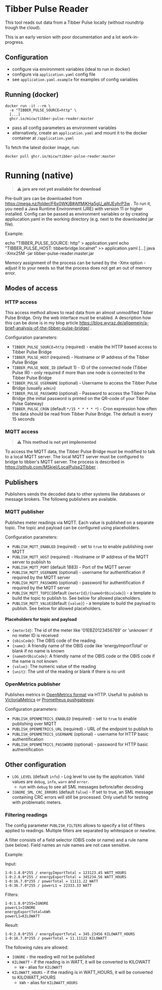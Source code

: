 # Tibber Pulse Reader

This tool reads out data from a Tibber Pulse locally (without roundtrip trough the cloud).

This is an early version with poor documentation and a lot work-in-progress.

## Configuration

* configure via environment variables (ideal to run in docker)
* configure via `application.yaml` config file
* see `application.yaml.example` for examples of config variables

## Running  (docker)

```
docker run -it --rm \
  -e "TIBBER_PULSE_SOURCE=http" \
  [...]
  ghcr.io/micw/tibber-pulse-reader:master

```

* pass all config parameters as environment variables
* alternatively, create an `application.yaml` and mount it to the docker container at `/application.yaml`


To fetch the latest docker image, run:

```
docker pull ghcr.io/micw/tibber-pulse-reader:master
```
  
# Running (native)

> **⚠ jars are not yet available for download**

Pre-built jars can be downloaded from https://mega.nz/folder/F6x0WKjB#AIfMjKHa5gU_aWJEyhrP3w . To run it, you need a Java Runtime Environment (JRE) with version 11 or higher installed. Config can be passed as environment variables or by creating appliucation.yaml in the working directory (e.g. next to the downloaded jar file).

Example:

echo "TIBBER_PULSE_SOURCE: http" > application.yaml
echo "TIBBER_PULSE_HOST: tibberbridge.localnet" >> application.yaml
[...]
java -Xmx25M -jar tibber-pulse-reader.master.jar 

Memory assignment of the process can be tuned by the -Xmx option - adjust it to your needs so that the process does not get an out of memory error.

## Modes of access

### HTTP access

This access method allows to read data from an almost unmodified Tibber Pulse Bridge. Only the web interface must be enabled. A description how this can be done is in my blog article https://blog.wyraz.de/allgemein/a-brief-analysis-of-the-tibber-pulse-bridge/ .

Configuration parameters:

* `TIBBER_PULSE_SOURCE=http` (required) - enable the HTTP based access to Tibber Pulse Bridge
* `TIBBER_PULSE_HOST` (required) - Hostname or IP address of the Tibber Pulse Bridge
* `TIBBER_PULSE_NODE_ID` (default 1) - ID of the connected node (Tibber Pulse IR) - only required if more than one node is connected to the Tibber Pulse Bridge
* `TIBBER_PULSE_USERNAME` (optional) - Username to access the Tibber Pulse Bridge (usually `admin`)
* `TIBBER_PULSE_PASSWORD` (optional) - Password to access the Tibber Pulse Bridge (the initial password is printed on the QR-code of your Tibber Pulse Gateway)
* `TIBBER_PULSE_CRON` (default `*/15 * * * * *`) - Cron expression how often the data should be read from Tibber Pulse Bridge. The default is every 15 seconds

### MQTT access

> **⚠ This method is not yet implemented**

To access the MQTT data, the Tibber Pulse Bridge must be modified to talk to a local MQTT server. The local MQTT server must be configured to bridge to tibber's MQTT server. The process is described in https://github.com/MSkjel/LocalPulse2Tibber .

## Publishers

Publishers sends the decoded data to other systems like databases or message brokers. The followng publishers are available.

### MQTT publisher

Publishes meter readings via MQTT. Each value is published on a separate topic. The topic and payload can be configured using placeholders.

Configuration parameters:

* `PUBLISH_MQTT_ENABLED` (required) - set to `true` to enable publishing over MQTT
* `PUBLISH_MQTT_HOST` (required) - Hostname or IP address of the MQTT server to publish to
* `PUBLISH_MQTT_PORT` (default 1883) - Port of the MQTT server
* `PUBLISH_MQTT_USERNAME` (optional) - username for authentification if required by the MQTT server
* `PUBLISH_MQTT_PASSWORD` (optional) - password for authentification if required by the MQTT server
* `PUBLISH_MQTT_TOPIC`(default `{meterId}/{nameOrObisCode}`) - a template to build the topic to publish to. See below for allowed placeholders.
* `PUBLISH_MQTT_VALUE`(default `{value}`) - a template to build the payload to publish. See below for allowed placeholders.

#### Placeholders for topic and payload

* `{meterId}`: The id of the meter like '01EBZ0123456789' or 'unknown' if no meter ID is received
* `{obisCode}`: The OBIS code of the reading
* `{name}`: A friendly name of the OBIS code like 'energyImportTotal' or blank if no name is known
* `{nameOrObisCode}`: A friendly name of the OBIS code or the OBIS code if the name is not known
* `{value}`: The numeric value of the reading
* `{unit}`: The unit of the reading or blank if there is no unit

### OpenMetrics publisher

Publishes metrics in [OpenMetrics format](https://github.com/OpenObservability/OpenMetrics/blob/main/specification/OpenMetrics.md) via HTTP. Usefull to publish to [VictoriaMetrics](https://docs.victoriametrics.com/url-examples.html#apiv1importprometheus) or [Prometheus pushgateway](https://github.com/prometheus/pushgateway/blob/master/README.md).

Configuration parameters:

* `PUBLISH_OPENMETRICS_ENABLED` (required) - set to `true` to enable publishing over MQTT
* `PUBLISH_OPENMETRICS_URL` (required) - URL of the endpoint to publish to
* `PUBLISH_OPENMETRICS_USERNAME` (optional) - username for HTTP basic authentification
* `PUBLISH_OPENMETRICS_PASSWORD` (optional) - password for HTTP basic authentification


## Other configuration

* `LOG_LEVEL` (default `info`) - Log level to use by the application. Valid values are `debug`, `info`, `warn` and `error`.
    * run with `debug` to see all SML messages before/after decoding
* `IGNORE_SML_CRC_ERRORS` (default `false`) - If set to true, an SML message containing CRC errors will still be processed. Only usefull for testing with problematic meters.

### Filtering readings

The config parameter `PUBLISH_FILTERS` allows to specify a list of filters applied to readings. Multiple filters are separated by whitespace or newline.

A filter consists of a field selector (OBIS code or name) and a rule name (see below). Field names an rule names are not case sensitive.

Example:

Input:
```
1-0:1.8.0*255 / energyImportTotal = 123123.45 WATT_HOURS
1-0:2.8.0*255 / energyExportTotal = 345234.56 WATT_HOURS
1-0:16.7.0*255 / powerTotal = 11111.22 WATT
1-0:36.7.0*255 / powerL1 = 22333.33 WATT
```

Filters:
```
1-0:1.8.0*255=IGNORE
powerL1=IGNORE
energyExportTotal=kWh
powerL1=KILOWATT
```

Result:
```
1-0:2.8.0*255 / energyExportTotal = 345.23456 KILOWATT_HOURS
1-0:16.7.0*255 / powerTotal = 11.11122 KILOWATT
```

The following rules are allowed:

* `IGNORE` - the reading will not be published
* `KILOWATT` - if the reading is in WATT, it will be converted to KILOWATT
    * `kW` - alias for `KILOWATT`
* `KILOWATT_HOURS` - if the reading is in WATT_HOURS, it will be converted to KILOWATT_HOURS
    * `kWh` - alias for `KILOWATT_HOURS`
